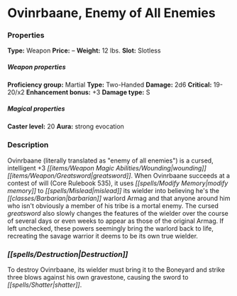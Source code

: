 ﻿---
Title: "Ovinrbaane, Enemy of All Enemies"
Type: "Weapon"
Price: "–"
Weight: "12 lbs."
Slot: "Slotless"
Proficiency group: "Martial"
Weapon properties Type: "Two-Handed"
Damage: "2d6"
Critical: "19-20/x2"
Enhancement bonus: "+3"
Damage type: "S"
Caster level: "20"
Aura: "strong evocation"
Description: |
  "_Ovinrbaane_ (literally translated as "enemy of all enemies") is a cursed, intelligent _+3 wounding greatsword_. When _Ovinrbaane_ succeeds at a contest of will (_Core Rulebook_ 535), it uses _modify memory_ to mislead its wielder into believing he's the barbarian warlord Armag and that anyone around him who isn't obviously a member of his tribe is a mortal enemy. The cursed greatsword also slowly changes the features of the wielder over the course of several days or even weeks to appear as those of the original Armag. If left unchecked, these powers seemingly bring the warlord back to life, recreating the savage warrior it deems to be its own true wielder."
Destruction: |
  "To destroy _Ovinrbaane_, its wielder must bring it to the Boneyard and strike three blows against his own gravestone, causing the sword to shatter."
Sources: "['Artifacts and Legends', 'Pathfinder #34: Blood for Blood']"
---

# Ovinrbaane, Enemy of All Enemies

### Properties

**Type:** Weapon **Price:** – **Weight:** 12 lbs. **Slot:** Slotless

##### Weapon properties

**Proficiency group:** Martial **Type:** Two-Handed **Damage:** 2d6 **Critical:** 19-20/x2 **Enhancement bonus:** +3 **Damage type:** S

##### Magical properties

**Caster level:** 20 **Aura:** strong evocation

### Description

Ovinrbaane (literally translated as "enemy of all enemies") is a cursed, intelligent +3 _[[items/Weapon Magic Abilities/Wounding|wounding]]_ _[[items/Weapon/Greatsword|greatsword]]_. When Ovinrbaane succeeds at a contest of will (Core Rulebook 535), it uses _[[spells/Modify Memory|modify memory]]_ to _[[spells/Mislead|mislead]]_ its wielder into believing he's the _[[classes/Barbarian|barbarian]]_ warlord Armag and that anyone around him who isn't obviously a member of his tribe is a mortal enemy. The cursed _greatsword_ also slowly changes the features of the wielder over the course of several days or even weeks to appear as those of the original Armag. If left unchecked, these powers seemingly bring the warlord back to life, recreating the savage warrior it deems to be its own true wielder.

### _[[spells/Destruction|Destruction]]_

To destroy Ovinrbaane, its wielder must bring it to the Boneyard and strike three blows against his own gravestone, causing the sword to _[[spells/Shatter|shatter]]_.

